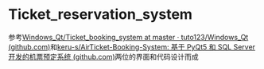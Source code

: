 # Ticket_reservation_system
参考[Windows_Qt/Ticket_booking_system at master · tuto123/Windows_Qt (github.com)](https://github.com/tuto123/Windows_Qt/tree/master/Ticket_booking_system)和[keru-s/AirTicket-Booking-System: 基于 PyQt5 和 SQL Server 开发的机票预定系统 (github.com)](https://github.com/keru-s/AirTicket-Booking-System)两位的界面和代码设计而成  

